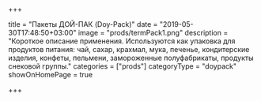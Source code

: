 +++

title = "Пакеты ДОЙ-ПАК (Doy-Pack)"
date = "2019-05-30T17:48:50+03:00"
image = "prods/termPack1.png" 
description = "Короткое описание применения. Используются как упаковка для продуктов питания: чай, сахар, крахмал, мука, печенье, кондитерские изделия, конфеты, пельмени, замороженные полуфабрикаты, продукты снековой группы."
categories = ["prods"]
categoryType = "doypack"
showOnHomePage = true

+++
